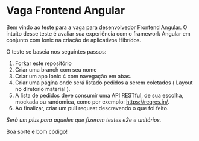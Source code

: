 # Vaga Frontend Angular

Bem vindo ao teste para a vaga para desenvolvedor Frontend Angular. 
O intuito desse teste é avaliar sua experiência com o framework Angular
em conjunto com Ionic na criação de aplicativos Hibrídos.

O teste se baseia nos seguintes passos:

1. Forkar este repositório
2. Criar uma branch com seu nome
3. Criar um app Ionic 4 com navegação em abas.
4. Criar uma página onde será listado pedidos a serem coletados ( Layout no diretório material ).
5. A lista de pedidos deve consumir uma API RESTful, de sua escolha, mockada ou randomica, como por exemplo: https://reqres.in/.
6. Ao finalizar, criar um pull request descrevendo o que foi feito.

*Será um plus para aqueles que fizeram testes e2e e unitários.*

Boa sorte e bom código!